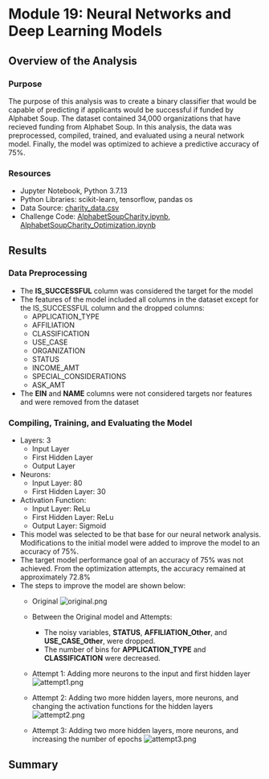# Module 19: Neural Networks and Deep Learning Models

## Overview of the Analysis

### Purpose
The purpose of this analysis was to create a binary classifier that would be capable of predicting if applicants would be successful if funded by Alphabet Soup. The dataset contained 34,000 organizations that have recieved funding from Alphabet Soup. In this analysis, the data was preprocessed, compiled, trained, and evaluated using a neural network model. Finally, the model was optimized to achieve a predictive accuracy of 75%.

### Resources
* Jupyter Notebook, Python 3.7.13
* Python Libraries: scikit-learn, tensorflow, pandas os
* Data Source: [charity_data.csv](https://github.com/daniel-sh-au/UofT_DataBC_Module19_Neural_Network_Charity_Analysis/blob/main/Resources/charity_data.csv)
* Challenge Code: [AlphabetSoupCharity.ipynb](https://github.com/daniel-sh-au/UofT_DataBC_Module19_Neural_Network_Charity_Analysis/blob/main/AlphabetSoupCharity.ipynb), [AlphabetSoupCharity_Optimization.ipynb](https://github.com/daniel-sh-au/UofT_DataBC_Module19_Neural_Network_Charity_Analysis/blob/main/AlphabetSoupCharity_Optimization.ipynb)

## Results

### Data Preprocessing
* The **IS_SUCCESSFUL** column was considered the target for the model
* The features of the model included all columns in the dataset except for the IS_SUCCESSFUL column and the dropped columns:
    * APPLICATION_TYPE
    * AFFILIATION
    * CLASSIFICATION
    * USE_CASE
    * ORGANIZATION
    * STATUS
    * INCOME_AMT
    * SPECIAL_CONSIDERATIONS
    * ASK_AMT
* The **EIN** and **NAME** columns were not considered targets nor features and were removed from the dataset

### Compiling, Training, and Evaluating the Model

* Layers: 3
    * Input Layer
    * First Hidden Layer
    * Output Layer
* Neurons: 
    * Input Layer: 80
    * First Hidden Layer: 30
* Activation Function:
    * Input Layer: ReLu
    * First Hidden Layer: ReLu
    * Output Layer: Sigmoid
* This model was selected to be that base for our neural network analysis. Modifications to the initial model were added to improve the model to an accuracy of 75%. 
* The target model performance goal of an accuracy of 75% was not achieved. From the optimization attempts, the accuracy remained at approximately 72.8%
* The steps to improve the model are shown below: 
    * Original
    ![original.png](https://github.com/daniel-sh-au/UofT_DataBC_Module19_Neural_Network_Charity_Analysis/blob/main/Resources/original.png)

    * Between the Original model and Attempts:
        * The noisy variables, **STATUS**, **AFFILIATION_Other**, and **USE_CASE_Other**, were dropped.
        * The number of bins for **APPLICATION_TYPE** and **CLASSIFICATION** were decreased.

    * Attempt 1: Adding more neurons to the input and first hidden layer
    ![attempt1.png](https://github.com/daniel-sh-au/UofT_DataBC_Module19_Neural_Network_Charity_Analysis/blob/main/Resources/attempt1.png)
    
    * Attempt 2: Adding two more hidden layers, more neurons, and changing the activation functions for the hidden layers
    ![attempt2.png](https://github.com/daniel-sh-au/UofT_DataBC_Module19_Neural_Network_Charity_Analysis/blob/main/Resources/attempt2.png)
    
    * Attempt 3: Adding two more hidden layers, more neurons, and increasing the number of epochs
    ![attempt3.png](https://github.com/daniel-sh-au/UofT_DataBC_Module19_Neural_Network_Charity_Analysis/blob/main/Resources/attempt3.png)

## Summary